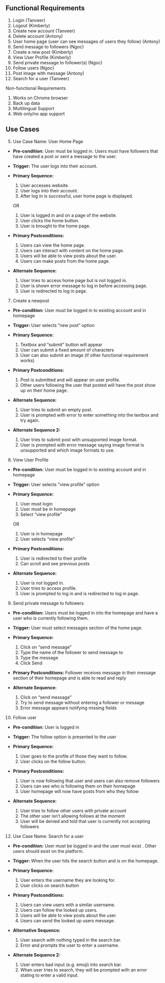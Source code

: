 ## Functional Requirements

1. Login (Tanveer)
2. Logout (Kimberly)
3. Create new account (Tanveer)
4. Delete account (Antony)
5. User home page (user can see messages of users they follow) (Antony)
6. Send message to followers (Ngoc)
7. Create a new post (Kimberly)
8. View User Profile (Kimberly)
9. Send private message to follower(s) (Ngoc)
10. Follow users (Ngoc)
11. Post image with message (Antony)
12. Search for a user (Tanveer)

Non-functional Requirements

1. Works on Chrome browser
2. Back up data
3. Multilingual Support
4. Web only/no app support

## Use Cases

5. Use Case Name: User Home Page
- **Pre-condition:** User must be logged in. Users must have followers that have created a post or sent a message to the user.

- **Trigger:** The user logs into their account.
  
- **Primary Sequence:** 
  
  1. User accesses website.
  2. User logs into their account.
  3. After log in is successful, user home page is displayed.
  
  OR
  
  1. User is logged in and on a page of the website.
  2. User clicks the home button.
  3. User is brought to the home page.
  
- **Primary Postconditions:**
  1. Users can view the home page.
  2. Users can interact with content on the home page.
  3. Users will be able to view posts about the user.
  4. Users can make posts from the home page.

- **Alternate Sequence:**
  1. User tries to access home page but is not logged in.
  2. User is shown error message to log in before accessing page.
  3. User is redirected to log in page.

7. Create a newpost
  
- **Pre-condition:** User must be logged in to existing account and in homepage
  
- **Trigger:** User selects “new post” option 
  
- **Primary Sequence:** 
  
  1. Textbox and “submit” button will appear    
  2. User can submit a fixed amount of characters  
  3. User can also submit an image (if other functional requirement works)
  
- **Primary Postconditions:** 
  
  1. Post is submitted and will appear on user profile.
  2. Other users following the user that posted will have the post show up on their home page.
  
- **Alternate Sequence:**
  
  1. User tries to submit an empty post.
  2. User is prompted with error to enter something into the textbox and try again.

- **Alternate Sequence 2:**
  1. User tries to submit post with unsupported image format.
  2. User is prompted with error message saying image format is unsupported and which image formats to use.
  
8. View User Profile
  
- **Pre-condition:** User must be logged in to existing account and in homepage 
  
- **Trigger:** User selects “view profile” option 
  
- **Primary Sequence:** 
  
  1. User must login   
  2. User must be in homepage
  3. Select “view profile”

  OR

  1. User is in homepage
  2. User selects “view profile”
  
- **Primary Postconditions:** 
  
  1. User is redirected to their profile 
  2. Can scroll and see previous posts
  
- **Alternate Sequence:**
  
   1. User is not logged in.
   2. User tries to access profile.
   3. User is prompted to log in and is redirected to log in page.
  
  
9. Send private message to followers
- **Pre-condition:** Users must be logged in into the homepage and have a user who is currently following them.
- **Trigger:** User must select messages section of the home page.
- **Primary Sequence:**
  
  1. Click on “send message”
  2. Type the name of the follower to send message to
  3. Type the message
  4. Click Send

- **Primary Postconditions:** Follower receives message in their message section of their homepage and is able to read and reply

- **Alternate Sequence:**
  
  1. Click on “send message”
  2. Try to send message without entering a follower or message
  3. Error message appears notifying missing fields

10. Follow user
- **Pre-condition:** User is logged in
- **Trigger:** The follow option is presented to the user
- **Primary Sequence:**
  
  1. User goes to the profile of those they want to follow.
  2. User clicks on the follow button.

- **Primary Postconditions:**
  1.  User is now following that user and users can also remove followers
  2.  Users can see who is following them on their homepage
  3.  User homepage will now have posts from who they follow
  
- **Alternate Sequence:**
  
  1. User tries to follow other users with private account
  2. The other user isn’t allowing follows at the moment
  3. User will be denied and told that user is currently not accepting followers
  
12. Use Case Name: Search for a user 
- **Pre-condition:** User must be logged in and the user must exist . Other users should exist on the platform. 

- **Trigger:** When the user hits the search button and is on the homepage.

- **Primary Sequence:**
  
  1. User enters the username they are looking for.
  2. User clicks on search button

- **Primary Postconditions:** 

  1. Users can view users with a similar username.
  2. Users can follow the looked up users.
  3. Users will be able to view posts about the user.
  4. Users can send the looked up users message.

- **Alternative Sequence:** 
  1. User search with nothing typed in the search bar.
  2. Error and prompts the user to enter a username.

- **Alternate Sequence 2:**
  1. User enters bad input (e.g. emoji) into search bar.
  2. When user tries to search, they will be prompted with an error stating to enter a valid input.
